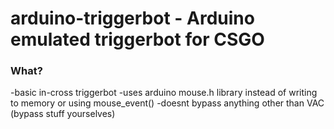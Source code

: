 # arduino-triggerbot - Arduino emulated triggerbot for CSGO

### What?
-basic in-cross triggerbot
-uses arduino mouse.h library instead of writing to memory or using mouse_event()
-doesnt bypass anything other than VAC (bypass stuff yourselves)
